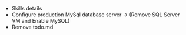 - Skills details
- Configure production MySql database server -> (Remove SQL Server VM and Enable MySQL)
- Remove todo.md
